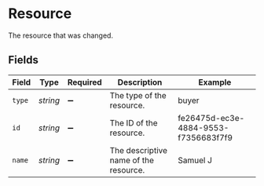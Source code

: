 # Resource

The resource that was changed.


## Fields

| Field                                 | Type                                  | Required                              | Description                           | Example                               |
| ------------------------------------- | ------------------------------------- | ------------------------------------- | ------------------------------------- | ------------------------------------- |
| `type`                                | *string*                              | :heavy_minus_sign:                    | The type of the resource.             | buyer                                 |
| `id`                                  | *string*                              | :heavy_minus_sign:                    | The ID of the resource.               | fe26475d-ec3e-4884-9553-f7356683f7f9  |
| `name`                                | *string*                              | :heavy_minus_sign:                    | The descriptive name of the resource. | Samuel J                              |